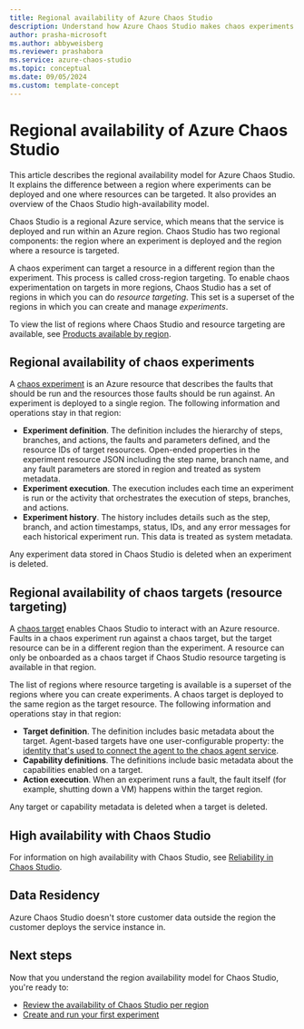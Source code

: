 ```yaml
---
title: Regional availability of Azure Chaos Studio
description: Understand how Azure Chaos Studio makes chaos experiments and chaos targets available in Azure regions.
author: prasha-microsoft 
ms.author: abbyweisberg
ms.reviewer: prashabora
ms.service: azure-chaos-studio
ms.topic: conceptual
ms.date: 09/05/2024
ms.custom: template-concept
---
```


# Regional availability of Azure Chaos Studio

This article describes the regional availability model for Azure Chaos Studio. It explains the difference between a region where experiments can be deployed and one where resources can be targeted. It also provides an overview of the Chaos Studio high-availability model.

Chaos Studio is a regional Azure service, which means that the service is deployed and run within an Azure region. Chaos Studio has two regional components: the region where an experiment is deployed and the region where a resource is targeted.

A chaos experiment can target a resource in a different region than the experiment. This process is called cross-region targeting. To enable chaos experimentation on targets in more regions, Chaos Studio has a set of regions in which you can do *resource targeting*. This set is a superset of the regions in which you can create and manage *experiments*.

To view the list of regions where Chaos Studio and resource targeting are available, see [Products available by region](https://azure.microsoft.com/global-infrastructure/services/?products=chaos-studio).

## Regional availability of chaos experiments
A [chaos experiment](chaos-studio-chaos-experiments.md) is an Azure resource that describes the faults that should be run and the resources those faults should be run against. An experiment is deployed to a single region. The following information and operations stay in that region:

* **Experiment definition**. The definition includes the hierarchy of steps, branches, and actions, the faults and parameters defined, and the resource IDs of target resources. Open-ended properties in the experiment resource JSON including the step name, branch name, and any fault parameters are stored in region and treated as system metadata.
* **Experiment execution**. The execution includes each time an experiment is run or the activity that orchestrates the execution of steps, branches, and actions.
* **Experiment history**. The history includes details such as the step, branch, and action timestamps, status, IDs, and any error messages for each historical experiment run. This data is treated as system metadata.

Any experiment data stored in Chaos Studio is deleted when an experiment is deleted.

## Regional availability of chaos targets (resource targeting)
A [chaos target](chaos-studio-targets-capabilities.md) enables Chaos Studio to interact with an Azure resource. Faults in a chaos experiment run against a chaos target, but the target resource can be in a different region than the experiment. A resource can only be onboarded as a chaos target if Chaos Studio resource targeting is available in that region.

The list of regions where resource targeting is available is a superset of the regions where you can create experiments. A chaos target is deployed to the same region as the target resource. The following information and operations stay in that region:

* **Target definition**. The definition includes basic metadata about the target. Agent-based targets have one user-configurable property: the [identity that's used to connect the agent to the chaos agent service](chaos-studio-permissions-security.md#agent-authentication).
* **Capability definitions**. The definitions include basic metadata about the capabilities enabled on a target.
* **Action execution**. When an experiment runs a fault, the fault itself (for example, shutting down a VM) happens within the target region.

Any target or capability metadata is deleted when a target is deleted.

## High availability with Chaos Studio

For information on high availability with Chaos Studio, see [Reliability in Chaos Studio](/azure/reliability/reliability-chaos-studio).

## Data Residency
Azure Chaos Studio doesn't store customer data outside the region the customer deploys the service instance in.

## Next steps
Now that you understand the region availability model for Chaos Studio, you're ready to:
- [Review the availability of Chaos Studio per region](https://azure.microsoft.com/global-infrastructure/services/?products=chaos-studio)
- [Create and run your first experiment](chaos-studio-tutorial-service-direct-portal.md)
